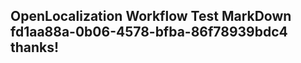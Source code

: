 <properties
ms.topic="hero-topic"
ms.test1="hero-topic"
ms.test2="test"/>

## OpenLocalization Workflow Test MarkDown fd1aa88a-0b06-4578-bfba-86f78939bdc4 thanks!
